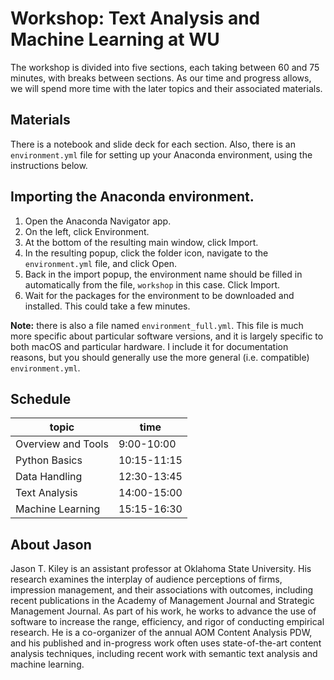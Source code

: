 # Workshop: Text Analysis and Machine Learning at WU

The workshop is divided into five sections, each taking between 60 and 75 minutes, with breaks between sections.
As our time and progress allows, we will spend more time with the later topics and their associated materials.


## Materials

There is a notebook and slide deck for each section.
Also, there is an `environment.yml` file for setting up your Anaconda environment, using the instructions below.


## Importing the Anaconda environment.

1. Open the Anaconda Navigator app.
1. On the left, click Environment.
1. At the bottom of the resulting main window, click Import.
1. In the resulting popup, click the folder icon, navigate to the `environment.yml` file, and click Open.
1. Back in the import popup, the environment name should be filled in automatically from the file, `workshop` in this case. Click Import.
1. Wait for the packages for the environment to be downloaded and installed. This could take a few minutes.

**Note:** there is also a file named `environment_full.yml`.
This file is much more specific about particular software versions, and it is largely specific to both macOS and particular hardware.
I include it for documentation reasons, but you should generally use the more general (i.e. compatible) `environment.yml`.


## Schedule

topic | time
------|-----
Overview and Tools | 9:00-10:00
Python Basics | 10:15-11:15
Data Handling | 12:30-13:45
Text Analysis | 14:00-15:00
Machine Learning | 15:15-16:30


## About Jason

Jason T. Kiley is an assistant professor at Oklahoma State University.
His research examines the interplay of audience perceptions of firms, impression management, and their associations with outcomes, including recent publications in the Academy of Management Journal and Strategic Management Journal.
As part of his work, he works to advance the use of software to increase the range, efficiency, and rigor of conducting empirical research.
He is a co-organizer of the annual AOM Content Analysis PDW, and his published and in-progress work often uses state-of-the-art content analysis techniques, including recent work with semantic text analysis and machine learning.
